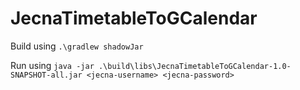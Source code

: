 # JecnaTimetableToGCalendar

Build using `.\gradlew shadowJar`  

Run using `java -jar .\build\libs\JecnaTimetableToGCalendar-1.0-SNAPSHOT-all.jar <jecna-username> <jecna-password>`
